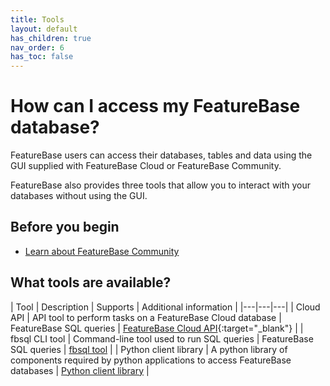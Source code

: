 ```yaml
---
title: Tools
layout: default
has_children: true
nav_order: 6
has_toc: false
---
```


# How can I access my FeatureBase database?

FeatureBase users can access their databases, tables and data using the GUI supplied with FeatureBase Cloud or FeatureBase Community.

FeatureBase also provides three tools that allow you to interact with your databases without using the GUI.

## Before you begin

* [Learn about FeatureBase Community](index)

## What tools are available?

| Tool | Description | Supports | Additional information |
|---|---|---|
| Cloud API | API tool to perform tasks on a FeatureBase Cloud database | FeatureBase SQL queries | [FeatureBase Cloud API](https://api-docs-featurebase-cloud.redoc.ly/){:target="_blank"} |
| fbsql CLI tool | Command-line tool used to run SQL queries | FeatureBase SQL queries | [fbsql tool](/docs/tools/fbsql/fbsql-home) |
| Python client library | A python library of components required by python applications to access FeatureBase databases | [Python client library](/docs/tools/python-client-library/python-client-library-home) |
